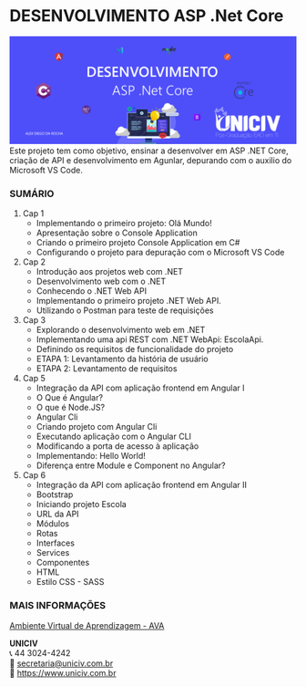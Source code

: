 # DESENVOLVIMENTO ASP .Net Core
![Capa Projeto](https://github.com/alexdiegorocha/UNICIV.ASPNET/blob/c25c600e6bac4d6c5165d6c9ec225c0db89d5918/capa_projeto.png)
Este projeto tem como objetivo, ensinar a desenvolver em ASP .NET Core, criação de API e desenvolvimento em Agunlar, depurando com o auxilio do Microsoft VS Code.
### SUMÁRIO
1. Cap 1  
   * Implementando o primeiro projeto: Olá Mundo!	
   * Apresentação sobre o Console Application	
   * Criando o primeiro projeto Console Application em C#	
   * Configurando o projeto para depuração com o Microsoft VS Code	
2. Cap 2   
   * Introdução aos projetos web com .NET
   * Desenvolvimento web com o .NET	
   * Conhecendo o .NET Web API
   * Implementando o primeiro projeto .NET Web API.
   * Utilizando o Postman para teste de requisições
3. Cap 3   
   * Explorando o desenvolvimento web em .NET
   * Implementando uma api REST com .NET WebApi: EscolaApi.
   * Definindo os requisitos de funcionalidade do projeto
   * ETAPA 1: Levantamento da história de usuário
   * ETAPA 2: Levantamento de requisitos
5. Cap 5  
   * Integração da API com aplicação frontend em Angular I
   * O Que é Angular?
   * O que é Node.JS?
   * Angular Cli
   * Criando projeto com Angular Cli
   * Executando aplicação com o Angular CLI
   * Modificando a porta de acesso à aplicação
   * Implementando: Hello World!
   * Diferença entre Module e Component no Angular?
6. Cap 6
   * Integração da API com aplicação frontend em Angular II
   * Bootstrap
   * Iniciando projeto Escola
   * URL da API
   * Módulos
   * Rotas
   * Interfaces
   * Services
   * Componentes
   * HTML
   * Estilo CSS - SASS
 ### MAIS INFORMAÇÕES  
[Ambiente Virtual de Aprendizagem - AVA](https://uniciv.myedools.com/)  
  
**UNICIV**  
:telephone_receiver: 44 3024-4242  
:email: <secretaria@uniciv.com.br>  
:newspaper: <https://www.uniciv.com.br>  
